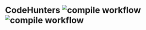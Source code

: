 # CodeHunters  ![compile workflow](https://github.com/CMPUT301W22T36/CodeHunters/actions/workflows/android.yml/badge.svg) ![compile workflow](https://github.com/CMPUT301W22T36/CodeHunters/actions/workflows/unit_test.yml/badge.svg)

